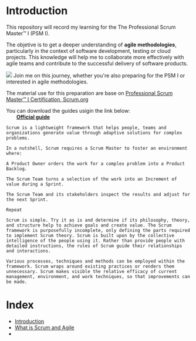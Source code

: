 # Introduction

This repository will record my learning for the The Professional Scrum Master™ I (PSM I).

The objetive is to get a deeper understanding of **agile methodologies**, particularly in the context of software development,  testing or cloud projects. This knowledge will help me to collaborate more effectively with agile teams and contribute to the successful delivery of software products.


![](https://scrumorg-website-prod.s3.amazonaws.com/drupal/inline-images/2023-09/scrum-framework-with-sdo-logo-9.29.23.png)
Join me on this journey, whether you're also preparing for the PSM I or interested in agile methodologies.

The material use for this preparation are base on [Professional Scrum Master™ I Certification,  Scrum.org](https://www.scrum.org/assessments/professional-scrum-master-i-certification)


You can download the guides usigin the link below:<br>
&emsp;&emsp;**[Official guide](https://scrumguides.org/index.html)**
```
Scrum is a lightweight framework that helps people, teams and organizations generate value through adaptive solutions for complex problems.

In a nutshell, Scrum requires a Scrum Master to foster an environment where:

A Product Owner orders the work for a complex problem into a Product Backlog.

The Scrum Team turns a selection of the work into an Increment of value during a Sprint.

The Scrum Team and its stakeholders inspect the results and adjust for the next Sprint.

Repeat

Scrum is simple. Try it as is and determine if its philosophy, theory, and structure help to achieve goals and create value. The Scrum framework is purposefully incomplete, only defining the parts required to implement Scrum theory. Scrum is built upon by the collective intelligence of the people using it. Rather than provide people with detailed instructions, the rules of Scrum guide their relationships and interactions.

Various processes, techniques and methods can be employed within the framework. Scrum wraps around existing practices or renders them unnecessary. Scrum makes visible the relative efficacy of current management, environment, and work techniques, so that improvements can be made.
```

# Index
* [Introduction](https://github.com/BeatrizBravo/ScrumMaster/blob/main/resources/introduction.md)
* [What is Scrum and Agile](https://github.com/BeatrizBravo/ScrumMaster/blob/main/resources/whatIs.md)
*